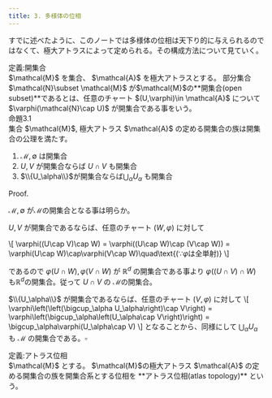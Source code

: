 ```yaml
---
title: 3. 多様体の位相
---
```


すでに述べたように、このノートでは多様体の位相は天下り的に与えられるのではなくて、極大アトラスによって定められる。その構成方法について見ていく。

<div class="box" markdown=1>
<div class="title"> 定義:開集合 </div>
$\mathcal{M}$ を集合、 $\mathcal{A}$ を極大アトラスとする。
部分集合 $\mathcal{N}\subset \mathcal{M}$ が$\mathcal{M}$の**開集合(open subset)**であるとは、任意のチャート $(U,\varphi)\in \mathcal{A}$ について $\varphi(\mathcal{N}\cap U)$ が開集合である事をいう。
</div>

<div class="box" markdown=1>
<div class="title"> 命題3.1 </div>
集合 $\mathcal{M}$, 極大アトラス $\mathcal{A}$ の定める開集合の族は開集合の公理を満たす。

1. $\mathcal{M},\emptyset$ は開集合
2. $U,V$ が開集合ならば $U\cap V$ も開集合
3. $\\{U_\alpha\\}$が開集合ならば$\bigcup_\alpha U_\alpha$ も開集合
</div>

Proof.

$\mathcal{M},\emptyset$ が$\mathcal{M}$の開集合となる事は明らか。

$U,V$ が開集合であるならば、任意のチャート $(W,\varphi)$ に対して

\\[
\varphi((U\cap V)\cap W) = \varphi((U\cap W)\cap (V\cap W)) = \varphi(U\cap W)\cap\varphi(V\cap W)\quad\text{($\because \varphi$は全単射)}
\\]

であるので $\varphi(U\cap W),\varphi(V\cap W)$ が $\mathbb{R}^d$ の開集合である事より $\varphi((U\cap V)\cap W)$ も$\mathbb{R}^d$の開集合。従って $U\cap V$ の $\mathcal{M}$の開集合。

$\\{U_\alpha\\}$ が開集合であるならば、任意のチャート $(V,\varphi)$ に対して
\\[
\varphi\left(\left(\bigcup_\alpha U_\alpha\right)\cap V\right) = \varphi\left(\bigcup_\alpha\left(U_\alpha\cap V\right)\right) = \bigcup_\alpha\varphi(U_\alpha\cap V)
\\]
となることから、同様にして $\bigcup_\alpha U_\alpha$ も $\mathcal{M}$ の開集合である。$\square$

<div class="box" markdown=1>
<div class="title"> 定義:アトラス位相 </div>
$\mathcal{M}$ とする。 $\mathcal{M}$の極大アトラス $\mathcal{A}$ の定める開集合の族を開集合系とする位相を **アトラス位相(atlas topology)** という。
</div>
